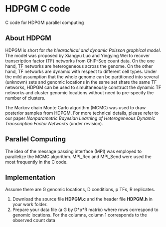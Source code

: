 # HDPGM C code

C code for HDPGM parallel computing

## About HDPGM
HDPGM is short for *the hiearachical and dynamic Poisson graphical model*. The model was proposed by Xiangyu Luo and Yingying Wei to recover transcription factor (TF) networks from ChIP-Seq count data. On the one hand, TF networks are heterogeneous across the genome. On the other hand, TF networks are dynamic with respect to different cell types. Under the mild assumption that the whole genome can be partitioned into several (unknown) sets and genomic locations in the same set share the same TF networks, HDPGM can be used to simultaneously construct the dynamic TF networks and cluster genomic locations without need to pre-specify the number of  clusters.

The Markov chain Monte Carlo algorithm (MCMC) was used to draw posterior samples from HDPGM. For more technical details, please refer to our paper *Nonparametric Bayesian Learning of Heterogeneous Dynamic Transcription Factor Networks* (under revision).   

## Parallel Computing
The idea of the message passing interface (MPI) was employed to parallelize the MCMC algorithm. MPI\_Rec and MPI\_Send were used the most frequently in the C code. 

## Implementation
Assume there are G genomic locations, D conditions, p TFs, R replicates.
1. Download the source file **HDPGM.c** and the header file **HDPGM.h** in your work folder. 
2. Prepare your data file (a G by D\*p\*R matrix) where rows correspond to genomic locations. For the columns, column 1 corresponds to the observed count data   
